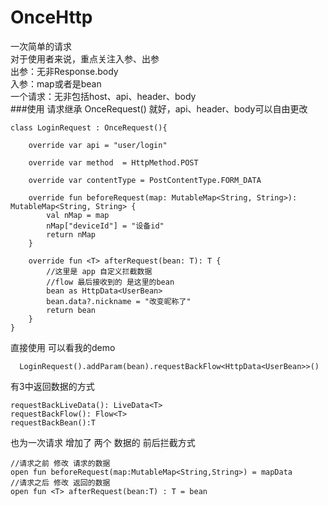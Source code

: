 # OnceHttp
一次简单的请求  
对于使用者来说，重点关注入参、出参  
出参：无非Response.body  
入参：map或者是bean  
一个请求：无非包括host、api、header、body  
###使用
请求继承 OnceRequest() 就好，api、header、body可以自由更改
```
class LoginRequest : OnceRequest(){

    override var api = "user/login"

    override var method  = HttpMethod.POST

    override var contentType = PostContentType.FORM_DATA

    override fun beforeRequest(map: MutableMap<String, String>): MutableMap<String, String> {
        val nMap = map
        nMap["deviceId"] = "设备id"
        return nMap
    }
    
    override fun <T> afterRequest(bean: T): T {
        //这里是 app 自定义拦截数据
        //flow 最后接收到的 是这里的bean
        bean as HttpData<UserBean>
        bean.data?.nickname = "改变昵称了"
        return bean
    }
}
```
直接使用 可以看我的demo
```
  LoginRequest().addParam(bean).requestBackFlow<HttpData<UserBean>>()
```
有3中返回数据的方式
```
requestBackLiveData(): LiveData<T> 
requestBackFlow(): Flow<T>
requestBackBean():T
```
也为一次请求 增加了 两个 数据的 前后拦截方式
```
//请求之前 修改 请求的数据
open fun beforeRequest(map:MutableMap<String,String>) = mapData
//请求之后 修改 返回的数据
open fun <T> afterRequest(bean:T) : T = bean

```


